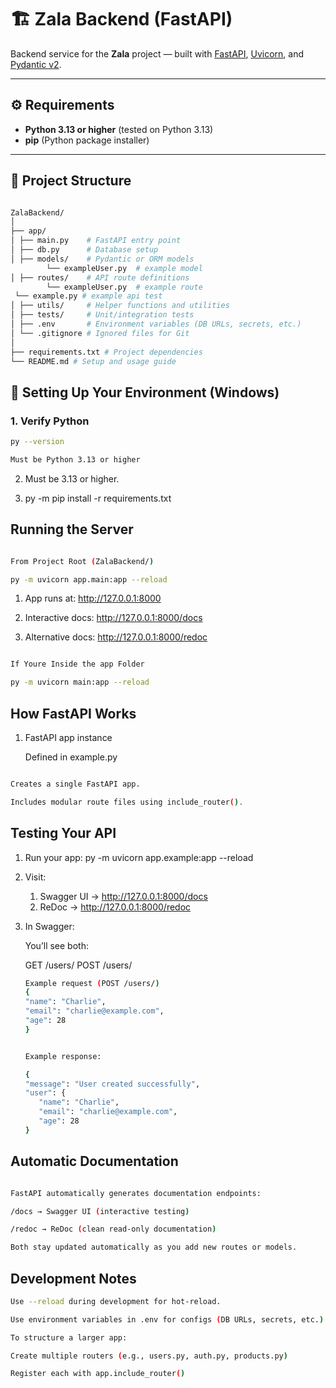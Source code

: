 # 🏗️ Zala Backend (FastAPI)

Backend service for the **Zala** project — built with [FastAPI](https://fastapi.tiangolo.com/), [Uvicorn](https://www.uvicorn.org/), and [Pydantic v2](https://docs.pydantic.dev/).

---

## ⚙️ Requirements

- **Python 3.13 or higher** (tested on Python 3.13)
- **pip** (Python package installer)

---

## 📁 Project Structure

 ```bash

ZalaBackend/
│
├── app/
│ ├── main.py    # FastAPI entry point
│ ├── db.py      # Database setup
│ ├── models/    # Pydantic or ORM models
         └── exampleUser.py  # example model
│ ├── routes/    # API route definitions
         └── exampleUser.py  # example route
  └── example.py # example api test
│ ├── utils/     # Helper functions and utilities
│ ├── tests/     # Unit/integration tests
│ ├── .env       # Environment variables (DB URLs, secrets, etc.)
│ └── .gitignore # Ignored files for Git
│
├── requirements.txt # Project dependencies
└── README.md # Setup and usage guide

```

## 🧩 Setting Up Your Environment (Windows)

### 1. **Verify Python**

   ```bash
   py --version

   Must be Python 3.13 or higher
   ```

2. Must be 3.13 or higher.

3. py -m pip install -r requirements.txt

## Running the Server

```bash

From Project Root (ZalaBackend/)

py -m uvicorn app.main:app --reload

```

1. App runs at: http://127.0.0.1:8000

2. Interactive docs: http://127.0.0.1:8000/docs

3. Alternative docs: http://127.0.0.1:8000/redoc


```bash

If Youre Inside the app Folder

py -m uvicorn main:app --reload

```

## How FastAPI Works

1. FastAPI app instance
    
   Defined in example.py

 ```bash

Creates a single FastAPI app.

Includes modular route files using include_router().

```

## Testing Your API
1. Run your app:
   py -m uvicorn app.example:app --reload

2. Visit:

   1. Swagger UI → http://127.0.0.1:8000/docs
   2. ReDoc → http://127.0.0.1:8000/redoc

3. In Swagger:

   You’ll see both:

   GET /users/
   POST /users/

   ```bash
   Example request (POST /users/)
   {
   "name": "Charlie",
   "email": "charlie@example.com",
   "age": 28
   }

   ```

   ```bash

   Example response:

   {
   "message": "User created successfully",
   "user": {
      "name": "Charlie",
      "email": "charlie@example.com",
      "age": 28
   }
   ```
   

## Automatic Documentation

```bash

FastAPI automatically generates documentation endpoints:

/docs → Swagger UI (interactive testing)

/redoc → ReDoc (clean read-only documentation)

Both stay updated automatically as you add new routes or models.

```

## Development Notes

```bash
Use --reload during development for hot-reload.

Use environment variables in .env for configs (DB URLs, secrets, etc.).

To structure a larger app:

Create multiple routers (e.g., users.py, auth.py, products.py)

Register each with app.include_router()

```





